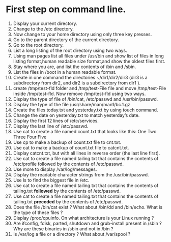 # First step on command line.
1. Display your current directory.
2. Change to the /etc directory.
3. Now change to your home directory using only three key presses.
4. Go to the parent directory of the current directory.
5. Go to the root directory.
6. List a long listing of the root directory using two ways.
7. Using man pages list all files under /usr/bin and show list of files in long listing format,human readable size format,and show the oldest files first.
8. Stay where you are, and list the contents of /bin and /sbin.
9. List the files in /boot in a human readable format.
10. Create in one command the directories ~/dir1/dir2/dir3 (dir3 is a subdirectory
from dir2, and dir2 is a subdirectory from dir1 ).
11. create /tmp/test-fld folder and /tmp/test-File file and move /tmp/test-File inside /tmp/test-fld. Now remove /tmp/test-fld using two ways.
12. Display the type of file of /bin/cat, /etc/passwd and /usr/bin/passwd.
13. Display the type of the file /usr/share/man/man1/bc.1.gz
14. Create the files today.txt and yesterday.txt by using touch command.
15. Change the date on yesterday.txt to match yesterday’s date.
16. Display the first 12 lines of /etc/services.
17. Display the last line of /etc/passwd.
18. Use cat to create a file named count.txt that looks like this:
One
Two
Three
Four
Five
19. Use cp to make a backup of count.txt file to cnt.txt.
20. Use cat to make a backup of count.txt file to catcnt.txt.
21. Display catcnt.txt, but with all lines in reverse order (the last line first).
22. Use cat to create a file named tailing.txt that contains the contents of /etc/profile followed by the contents of /etc/passwd.
23. Use more to display /var/log/messages.
24. Display the readable character strings from the /usr/bin/passwd.
25. Use ls to find the biggest file in /etc.
26.  Use cat to create a file named tailing.txt that contains the contents of tailing.txt **followed** by the contents of /etc/passwd.
27. Use cat to create a file named tailing.txt that contains the contents of tailing.txt **preceded** by the contents of /etc/passwd.
28. Does the file /bin/cat exist ? What about /bin/dd and /bin/echo. What is the type of these files ?
29. Display /proc/cpuinfo. On what architecture is your Linux running ?
30. Are ifconfig, fdisk, parted, shutdown and grub-install present in /sbin ? Why are these binaries in /sbin and not in /bin ?
31.  Is /var/log a file or a directory ? What about /var/spool ?